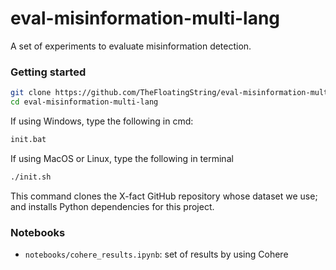 # eval-misinformation-multi-lang

A set of experiments to evaluate misinformation detection.

### Getting started

```bash
git clone https://github.com/TheFloatingString/eval-misinformation-multi-lang.git
cd eval-misinformation-multi-lang
```

If using Windows, type the following in cmd:

```bash
init.bat
```

If using MacOS or Linux, type the following in terminal
```bash
./init.sh
```

This command clones the X-fact GitHub repository whose dataset we use; and installs Python dependencies for this project. 

### Notebooks

* `notebooks/cohere_results.ipynb`: set of results by using Cohere

